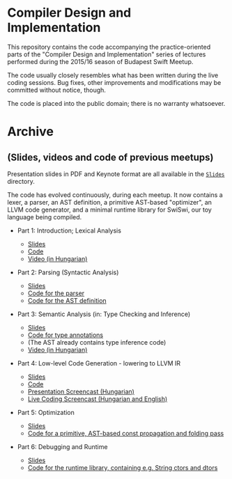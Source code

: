 Compiler Design and Implementation
==========

This repository contains the code accompanying the practice-oriented
parts of the "Compiler Design and Implementation" series of lectures
performed during the 2015/16 season of Budapest Swift Meetup.

The code usually closely resembles what has been written during
the live coding sessions. Bug fixes, other improvements and
modifications may be committed without notice, though.

The code is placed into the public domain; there is no warranty
whatsoever.

Archive
==========
(Slides, videos and code of previous meetups)
--------

Presentation slides in PDF and Keynote format are all available in the [`Slides`](https://github.com/SwiftMeetupBudapest/Compiler-Design-and-Implementation/tree/master/Slides) directory.

The code has evolved continuously, during each meetup. It now contains a lexer, a parser, an AST definition, a primitive AST-based "optimizer", an LLVM code generator, and a minimal runtime library for SwiSwi, our toy language being compiled.

* Part 1: Introduction; Lexical Analysis
	* [Slides](https://github.com/SwiftMeetupBudapest/Compiler-Design-and-Implementation/blob/master/Slides/Swift_Compiler_Design_1.pdf)
	* [Code](https://github.com/SwiftMeetupBudapest/Compiler-Design-and-Implementation/blob/master/Lexer.swift)
	* [Video (in Hungarian)](https://www.youtube.com/watch?v=XIpuHfgIey4)

* Part 2: Parsing (Syntactic Analysis)
	* [Slides](https://github.com/SwiftMeetupBudapest/Compiler-Design-and-Implementation/blob/master/Slides/Swift_Compiler_Design_2.pdf)
	* [Code for the parser](https://github.com/SwiftMeetupBudapest/Compiler-Design-and-Implementation/blob/master/Parser.swift)
	* [Code for the AST definition](https://github.com/SwiftMeetupBudapest/Compiler-Design-and-Implementation/blob/master/AST.swift)

* Part 3: Semantic Analysis (in: Type Checking and Inference)
	* [Slides](https://github.com/SwiftMeetupBudapest/Compiler-Design-and-Implementation/blob/master/Slides/Swift_Compiler_Design_3_final.pdf)
	* [Code for type annotations](https://github.com/SwiftMeetupBudapest/Compiler-Design-and-Implementation/blob/master/TypeAnn.swift)
	* (The AST already contains type inference code)
	* [Video (in Hungarian)](https://www.youtube.com/watch?v=1si_CDdebpc)

* Part 4: Low-level Code Generation - lowering to LLVM IR
	* [Slides](https://github.com/SwiftMeetupBudapest/Compiler-Design-and-Implementation/blob/master/Slides/Swift_Meetup_Compiler_pt4_CodeGen.pdf)
	* [Code](https://github.com/SwiftMeetupBudapest/Compiler-Design-and-Implementation/blob/master/CodeGen.swift)
	* [Presentation Screencast (Hungarian)](https://www.youtube.com/watch?v=wVN_0WDsBAk)
	* [Live Coding Screencast (Hungarian and English)](https://www.youtube.com/watch?v=vejnICDjQks)

* Part 5: Optimization
	* [Slides](https://github.com/SwiftMeetupBudapest/Compiler-Design-and-Implementation/blob/master/Slides/Swift_Compiler_Design_5.pdf)
	* [Code for a primitive, AST-based const propagation and folding pass](https://github.com/SwiftMeetupBudapest/Compiler-Design-and-Implementation/blob/master/ConstProp.swift)

* Part 6: Debugging and Runtime
	* [Slides](https://github.com/SwiftMeetupBudapest/Compiler-Design-and-Implementation/blob/master/Slides/Swift_Meetup_Compiler_Design_and_Implementation_pt6.key)
	* [Code for the runtime library, containing e.g. String ctors and dtors](https://github.com/SwiftMeetupBudapest/Compiler-Design-and-Implementation/blob/master/runtime.c)
